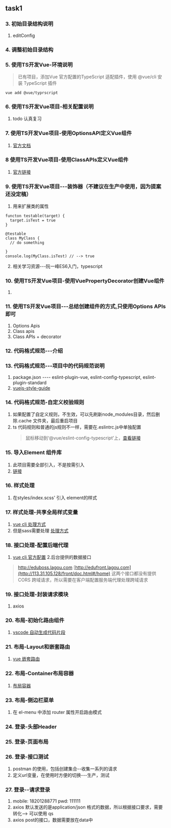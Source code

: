 ## task1

### 3. 初始目录结构说明
1. editConfig

### 4. 调整初始目录结构

### 5. 使用TS开发Vue-环境说明
> 已有项目，添加Vue 官方配置的TypeScript 适配插件，使用 @vue/cli 安装 TypeScript 插件

```
vue add @vue/typrscript
```

### 6. 使用TS开发Vue项目-相关配置说明
1. todo 认真复习

### 7. 使用TS开发Vue项目-使用OptionsAPI定义Vue组件
1. [官方文档](https://cn.vuejs.org/v2/guide/typescript.html)


### 8 使用TS开发Vue项目-使用ClassAPIs定义Vue组件 
1. [官方链接](https://cn.vuejs.org/v2/guide/typescript.html#%E5%9F%BA%E4%BA%8E%E7%B1%BB%E7%9A%84-Vue-%E7%BB%84%E4%BB%B6)


### 9. 使用TS开发Vue项目---装饰器（不建议在生产中使用，因为提案还没定稿）
1. 用来扩展类的属性
```
functon testable(target) {
  target.isTest = true
}

@testable
class MyClass {
  // do something

}
console.log(MyClass.isTest) // --> true
```
2. 相关学习资源---阮一峰ES6入门，typescript

### 10. 使用TS开发Vue项目-使用VuePropertyDecorator创建Vue组件
1. []()

### 11. 使用TS开发Vue项目---总结创建组件的方式,只使用Options APIs即可
1. Options Apis
2. Class apis
3. Class APIs + decorator

### 12. 代码格式规范---介绍

### 13. 代码格式规范---项目中的代码规范说明
1. package.json ---- eslint-plugin-vue, eslint-config-typescript, eslint-plugin-standard
2. [vuejs-style-guide](https://cn.vuejs.org/v2/style-guide)

### 14. 代码格式规范-自定义校验规则
1. 如果配置了自定义规则，不生效，可以先刷新node_modules目录，然后删除.cache 文件夹，最后重启项目
2. ts 代码规则和普通的js规则不一样，需要在.eslintrc.js中单独配置
    > 鼠标移动到‘@vue/eslint-config-typescript’上，[查看链接](https://github.com/typescript-eslint/typescript-eslint/tree/master/packages/eslint-plugin)

### 15. 导入Element 组件库
1. 此项目需要全部引入，不是按需引入
2. [链接](https://element.eleme.cn/#/zh-CN/component/quickstart)

### 16. 样式处理
1. 在styles/index.scss' 引入 element的样式

### 17. 样式处理-共享全局样式变量
1. [vue cli 处理方式](https://cli.vuejs.org/zh/guide/css.html#%E5%90%91%E9%A2%84%E5%A4%84%E7%90%86%E5%99%A8-loader-%E4%BC%A0%E9%80%92%E9%80%89%E9%A1%B9)
2. 但是sass需要处理 [处理方式](https://blog.csdn.net/weixin_52369659/article/details/117949984)

### 18. 接口处理-配置后端代理
1. [vue cli 官方配置](https://cli.vuejs.org/zh/config/#devserver-proxy)
2.后台提供的数据接口
  > http://eduboss.lagou.com
  > [http://edufront.lagou.com](http://113.31.105.128/front/doc.html#/home)
  这两个接口都没有提供CORS 跨域请求，所以需要在客户端配置服务端代理处理跨域请求

### 19. 接口处理-封装请求模块
1. axios

### 20. 布局-初始化路由组件
1. [vscode 自动生成代码片段](https://code.visualstudio.com/docs/editor/userdefinedsnippets)

### 21. 布局-Layout和嵌套路由
1. [vue 嵌套路由](https://router.vuejs.org/zh/guide/essentials/nested-routes.html)

### 22. 布局-Container布局容器
1. [布局容器](https://element.eleme.cn/#/zh-CN/component/container)

### 23. 布局-侧边栏菜单
1. 在 el-menu 中添加 router 属性开启路由模式

### 24. 登录-头部Header

### 25. 登录-页面布局

### 26. 登录-接口测试
1. postman 的使用，包括创建集合--收集一系列的请求
2. 定义url变量，在使用时方便的切换---生产，测试

### 27. 登录--请求登录
1. mobile: 18201288771  pwd: 111111
2. axios 默认发送的是application/json 格式的数据，所以根据接口要求，需要转化--> 可以使用 qs
3. axios post的接口，数据需要放在data中